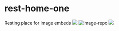 # rest-home-one
Resting place for image embeds
<img src="VS_Code_Practice/small-profile.jpeg">
![image-repo](small-profile.jpeg)
<img src="small-profile.jpeg">



